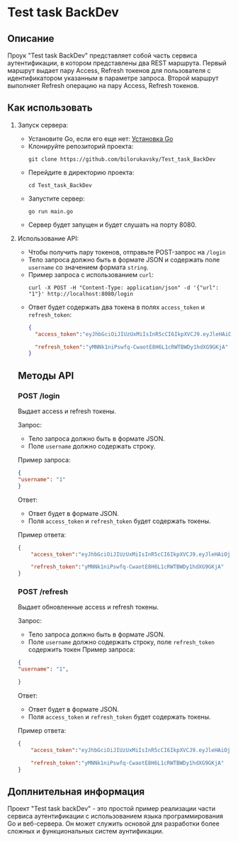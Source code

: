 # Test task BackDev

## Описание
Проук "Test task BackDev" представляет собой часть сервиса аутентификации, в котором представлены два REST маршрута. Первый маршрут выдает пару Access, Refresh токенов для пользователя с идентификатором указанным в параметре запроса. Второй маршрут выполняет Refresh операцию на пару Access, Refresh токенов.

## Как использовать
1. Запуск сервера:
    - Установите Go, если его еще нет: [Установка Go](https://golang.org/doc/install)
    - Клонируйте репозиторий проекта:
        ```
        git clone https://github.com/bilorukavsky/Test_task_BackDev
        ```
    - Перейдите в директорию проекта:
        ```
        cd Test_task_BackDev
        ```
    - Запустите сервер:
        ```
        go run main.go
        ```
    - Сервер будет запущен и будет слушать на порту 8080.
2. Использование API:  
    - Чтобы получить пару токенов, отправьте POST-запрос на `/login`
    - Тело запроса должно быть в формате JSON и содержать поле `username` со значением формата `string`.
    - Пример запроса с использованием `curl`:
        ```
        curl -X POST -H "Content-Type: application/json" -d '{"url": "1"}' http://localhost:8080/login
        ```
    - Ответ будет содержать два токена в полях `access_token` и `refresh_token`:
        ```json
        {
          "access_token":"eyJhbGciOiJIUzUxMiIsInR5cCI6IkpXVCJ9.eyJleHAiOjE2OTI3ODAzNDgsInN1YiI6IjEifQ.TQow1HO7ts1dA4jm4OabNPXT8v5Ex7ERezwgtTB3FvjcToT9UJ02_XdfdiS1kRKm-1tb6eIJS3mQ1ioinKgGqg",

          "refresh_token":"yMNNk1niPswfq-CwaotE8H6L1cRWTBWDy1hdXG9GKjA"
        }
        ```
  
    Методы API
    ---
    ### POST /login
    Выдает access и refresh токены.

    Запрос:
    - Тело запроса должно быть в формате JSON.
    - Поле `username` должно содержать строку.

    Пример запроса:
    ```json
    {
    "username": "1"
    }
    ```
    Ответ:
    - Ответ будет в формате JSON.
    - Поля `access_token` и `refresh_token` будет содержать токены.

    Пример ответа:
    ```json
    {
        "access_token":"eyJhbGciOiJIUzUxMiIsInR5cCI6IkpXVCJ9.eyJleHAiOjE2OTI3ODAzNDgsInN1YiI6IjEifQ.TQow1HO7ts1dA4jm4OabNPXT8v5Ex7ERezwgtTB3FvjcToT9UJ02_XdfdiS1kRKm-1tb6eIJS3mQ1ioinKgGqg",

        "refresh_token":"yMNNk1niPswfq-CwaotE8H6L1cRWTBWDy1hdXG9GKjA"
    }
    ```
    ### POST /refresh
    Выдает обновленные access и refresh токены.

    Запрос:
    - Тело запроса должно быть в формате JSON.
    - Поле `username` должно содержать строку, поле `refresh_token` содержить токен 
    Пример запроса:
    ```json
    {
    "username": "1",

    }
    ```
    Ответ:
    - Ответ будет в формате JSON.
    - Поля `access_token` и `refresh_token` будет содержать токены.

    Пример ответа:
    ```json
    {
        "access_token":"eyJhbGciOiJIUzUxMiIsInR5cCI6IkpXVCJ9.eyJleHAiOjE2OTI3ODAzNDgsInN1YiI6IjEifQ.TQow1HO7ts1dA4jm4OabNPXT8v5Ex7ERezwgtTB3FvjcToT9UJ02_XdfdiS1kRKm-1tf62IJS3mQ1ioidKtGqg",

        "refresh_token":"yMNNk1niPswfq-CwaotE8H6L1cRWTBWDy1hdXG9GKjA"
    }
    ```
## Доплнительная информация
Проект "Test task backDev" - это простой пример реализации части сервиса аутентификации с использованием языка программирования Go и веб-сервера. Он может служить основой для разработки более сложных и функциональных систем аунтификации.
    